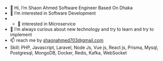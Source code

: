 - 👋 Hi, I’m Shaon Ahmed Software Engineer Based On Dhaka
- 👀 I’m interested in Software Development
- - 👀  interested in Microservice
- 🌱 I’m always curious about new technology and try to learn and try to implement 
- 📫 reach me by shaonahmed703@gmail.com
- Skill: PHP, Javascript, Laravel, Node Js, Vue js, React js, Prisma, Mysql, Postgresql, MongoDB, Docker, Redis, Kafka, WebSocket
<!---
Shaon99/Shaon99 is a ✨ special ✨ repository because its `README.md` (this file) appears on your GitHub profile.
You can click the Preview link to take a look at your changes.
--->
